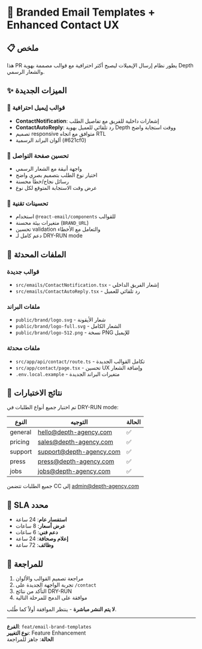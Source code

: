 # 🎨 Branded Email Templates + Enhanced Contact UX

## 📋 ملخص

هذا PR يطور نظام إرسال الإيميلات ليصبح أكثر احترافية مع قوالب مصممة بهوية Depth والشعار الرسمي.

## ✨ الميزات الجديدة

### 📧 قوالب إيميل احترافية
- **ContactNotification**: إشعارات داخلية للفريق مع تفاصيل الطلب  
- **ContactAutoReply**: رد تلقائي للعميل بهوية Depth ووقت استجابة واضح
- تصميم responsive متوافق مع اتجاه RTL
- ألوان البراند الرسمية (#621cf0)

### 🎯 تحسين صفحة التواصل  
- واجهة أنيقة مع الشعار الرسمي
- اختيار نوع الطلب بتصميم بصري واضح  
- رسائل نجاح/خطأ محسنة
- عرض وقت الاستجابة المتوقع لكل نوع

### 🔧 تحسينات تقنية
- استخدام `@react-email/components` للقوالب
- متغيرات بيئة محسنة (`BRAND_URL`)
- تحسين validation والتعامل مع الأخطاء
- دعم كامل لـ DRY-RUN mode

## 📁 الملفات المحدثة

### قوالب جديدة
- `src/emails/ContactNotification.tsx` - إشعار الفريق الداخلي
- `src/emails/ContactAutoReply.tsx` - رد تلقائي للعميل

### ملفات البراند
- `public/brand/logo.svg` - شعار الأيقونة
- `public/brand/logo-full.svg` - الشعار الكامل  
- `public/brand/logo-512.png` - نسخة PNG للإيميل

### ملفات محدثة
- `src/app/api/contact/route.ts` - تكامل القوالب الجديدة
- `src/app/contact/page.tsx` - تحسين UX وإضافة الشعار
- `.env.local.example` - متغيرات البراند الجديدة

## 🧪 نتائج الاختبارات

تم اختبار جميع أنواع الطلبات في DRY-RUN mode:

| النوع | التوجيه | الحالة |
|------|---------|---------|
| general | hello@depth-agency.com | ✅ |
| pricing | sales@depth-agency.com | ✅ |
| support | support@depth-agency.com | ✅ |
| press | press@depth-agency.com | ✅ |
| jobs | jobs@depth-agency.com | ✅ |

جميع الطلبات تتضمن CC إلى admin@depth-agency.com

## 🎯 SLA محدد

- **استفسار عام**: 24 ساعة
- **عرض أسعار**: 8 ساعات  
- **دعم فني**: 6 ساعات
- **إعلام وصحافة**: 24 ساعة
- **وظائف**: 72 ساعة

## 🚀 للمراجعة

1. مراجعة تصميم القوالب والألوان
2. تجربة الواجهة الجديدة على `/contact`
3. التأكد من نتائج DRY-RUN
4. موافقة على الدمج للمرحلة التالية

**لا يتم النشر مباشرة** - ينتظر الموافقة أولاً كما طُلب.

---

**الفرع**: `feat/email-brand-templates`  
**نوع التغيير**: Feature Enhancement  
**الحالة**: جاهز للمراجعة
